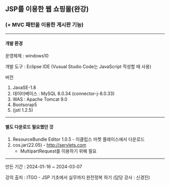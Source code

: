 ## JSP를 이용한 웹 쇼핑몰(완강)
### (+ MVC 패턴을 이용한 게시판 기능)
---
#### 개발 환경
운영체제 : windows10

개발 도구 : Eclipse IDE (Vusual Studio Code는 JavaScript 작성할 때 사용)

버전

1. JavaSE-1.8
2. 데이터베이스 : MySQL 8.0.34 (connector-j-8.0.33)
3. WAS : Apache Tomcat 9.0
4. Bootsorap5
5. (jstl 1.2.5)
---
#### 별도 다운로드 필요했던 것

1. ResourceBundle Editor 1.0.5 - 이클립스 마켓 플레이스에서 다운로드
2. cos.jar(22.05) - http://servlets.com
    * MultipartRequest를 이용하기 위해 필요
---
만든 기간 : 2024-01-16 ~ 2024-03-07

강의 출처 : ITGO - JSP 기초에서 실무까지 완전정복 하기 (담당 강사 : 신경진)
